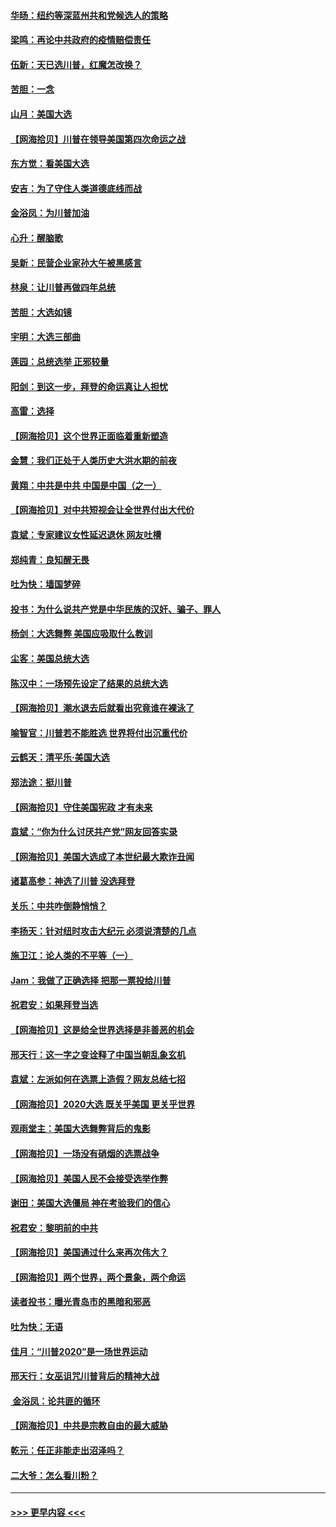 #### [华旸：纽约等深蓝州共和党候选人的策略](../pages/nsc993/n12554309.md?t=11170902) 
#### [梁鸣：再论中共政府的疫情赔偿责任](../pages/nsc993/n12553012.md?t=11170902) 
#### [伍新：天已选川普，红魔怎改换？](../pages/nsc993/n12552970.md?t=11170902) 
#### [苦胆：一念](../pages/nsc993/n12552957.md?t=11170902) 
#### [山月：美国大选](../pages/nsc993/n12552446.md?t=11170902) 
#### [【网海拾贝】川普在领导美国第四次命运之战](../pages/nsc993/n12551973.md?t=11170902) 
#### [东方觉：看美国大选](../pages/nsc993/n12551647.md?t=11170902) 
#### [安吉：为了守住人类道德底线而战](../pages/nsc993/n12551111.md?t=11170902) 
#### [金浴凤：为川普加油](../pages/nsc993/n12551085.md?t=11170902) 
#### [心升：醒脑歌](../pages/nsc993/n12550984.md?t=11170902) 
#### [吴新：民营企业家孙大午被黑感言](../pages/nsc993/n12550656.md?t=11170902) 
#### [林泉：让川普再做四年总统](../pages/nsc993/n12550640.md?t=11170902) 
#### [苦胆：大选如镜](../pages/nsc993/n12550630.md?t=11170902) 
#### [宇明：大选三部曲](../pages/nsc993/n12550603.md?t=11170902) 
#### [莲园：总统选举 正邪较量](../pages/nsc993/n12550594.md?t=11170902) 
#### [阳剑：到这一步，拜登的命运真让人担忧](../pages/nsc993/n12549093.md?t=11170902) 
#### [高雷：选择](../pages/nsc993/n12549087.md?t=11170902) 
#### [【网海拾贝】这个世界正面临着重新塑造](../pages/nsc993/n12548326.md?t=11170902) 
#### [金慧：我们正处于人类历史大洪水期的前夜](../pages/nsc993/n12547914.md?t=11170902) 
#### [黄翔：中共是中共 中国是中国（之一）](../pages/nsc993/n12547576.md?t=11170902) 
#### [【网海拾贝】对中共短视会让全世界付出大代价](../pages/nsc993/n12546043.md?t=11170902) 
#### [袁斌：专家建议女性延迟退休 网友吐槽](../pages/nsc993/n12545424.md?t=11170902) 
#### [郑纯青：良知醒无畏](../pages/nsc993/n12545394.md?t=11170902) 
#### [吐为快：墙国梦碎](../pages/nsc993/n12545309.md?t=11170902) 
#### [投书：为什么说共产党是中华民族的汉奸、骗子、罪人](../pages/nsc993/n12545089.md?t=11170902) 
#### [杨剑：大选舞弊 美国应吸取什么教训](../pages/nsc993/n12543937.md?t=11170902) 
#### [尘客：美国总统大选](../pages/nsc993/n12543828.md?t=11170902) 
#### [陈汉中：一场预先设定了结果的总统大选](../pages/nsc993/n12543564.md?t=11170902) 
#### [【网海拾贝】潮水退去后就看出究竟谁在裸泳了](../pages/nsc993/n12543321.md?t=11170902) 
#### [喻智官：川普若不能胜选 世界将付出沉重代价](../pages/nsc993/n12541352.md?t=11170902) 
#### [云鹤天：清平乐‧美国大选](../pages/nsc993/n12540916.md?t=11170902) 
#### [郑法途：挺川普](../pages/nsc993/n12540898.md?t=11170902) 
#### [【网海拾贝】守住美国宪政 才有未来](../pages/nsc993/n12540423.md?t=11170902) 
#### [袁斌：“你为什么讨厌共产党”网友回答实录](../pages/nsc993/n12540208.md?t=11170902) 
#### [【网海拾贝】美国大选成了本世纪最大欺诈丑闻](../pages/nsc993/n12538029.md?t=11170902) 
#### [诸葛高参：神选了川普 没选拜登](../pages/nsc993/n12537664.md?t=11170902) 
#### [关乐：中共咋倒静悄悄？](../pages/nsc993/n12537615.md?t=11170902) 
#### [李扬天：针对纽时攻击大纪元 必须说清楚的几点](../pages/nsc993/n12536001.md?t=11170902) 
#### [施卫江：论人类的不平等（一）](../pages/nsc993/n12535700.md?t=11170902) 
#### [Jam：我做了正确选择 把那一票投给川普](../pages/nsc993/n12535743.md?t=11170902) 
#### [祝君安：如果拜登当选](../pages/nsc993/n12535726.md?t=11170902) 
#### [【网海拾贝】这是给全世界选择是非善恶的机会](../pages/nsc993/n12535061.md?t=11170902) 
#### [邢天行：这一字之变诠释了中国当朝乱象玄机](../pages/nsc993/n12533446.md?t=11170902) 
#### [袁斌：左派如何在选票上造假？网友总结七招](../pages/nsc993/n12533180.md?t=11170902) 
#### [【网海拾贝】2020大选 既关乎美国 更关乎世界](../pages/nsc993/n12533161.md?t=11170902) 
#### [观雨堂主：美国大选舞弊背后的鬼影](../pages/nsc993/n12533153.md?t=11170902) 
#### [【网海拾贝】一场没有硝烟的选票战争](../pages/nsc993/n12531883.md?t=11170902) 
#### [【网海拾贝】美国人民不会接受选举作弊](../pages/nsc993/n12528850.md?t=11170902) 
#### [谢田：美国大选僵局 神在考验我们的信心](../pages/nsc993/n12527932.md?t=11170902) 
#### [祝君安：黎明前的中共](../pages/nsc993/n12524071.md?t=11170902) 
#### [【网海拾贝】美国通过什么来再次伟大？](../pages/nsc993/n12523844.md?t=11170902) 
#### [【网海拾贝】两个世界，两个景象，两个命运](../pages/nsc993/n12521419.md?t=11170902) 
#### [读者投书：曝光青岛市的黑暗和邪恶](../pages/nsc993/n12520988.md?t=11170902) 
#### [吐为快：无语](../pages/nsc993/n12518588.md?t=11170902) 
#### [佳月：“川普2020”是一场世界运动](../pages/nsc993/n12518581.md?t=11170902) 
#### [邢天行：女巫诅咒川普背后的精神大战](../pages/nsc993/n12517257.md?t=11170902) 
#### [ 金浴凤：论共匪的循环](../pages/nsc993/n12517133.md?t=11170902) 
#### [【网海拾贝】中共是宗教自由的最大威胁](../pages/nsc993/n12516879.md?t=11170902) 
#### [乾元：任正非能走出沼泽吗？](../pages/nsc993/n12515831.md?t=11170902) 
#### [二大爷：怎么看川粉？](../pages/nsc993/n12515820.md?t=11170902) 

----
#### [ >>> 更早内容 <<< ](../indexes/nsc993-earlier.md)
